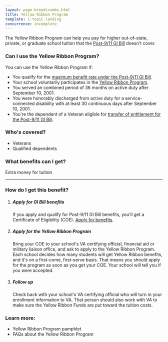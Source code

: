 ```yaml
---
layout: page-breadcrumbs.html
title: Yellow Ribbon Program
template: 1-topic-landing
concurrence: incomplete
---
```


The Yellow Ribbon Program can help you pay for higher out-of-state, private, or graduate school tuition that the [Post-9/11 GI Bill](/education/gi-bill/post-9-11/) doesn't cover.
<div class="call-out" markdown="1">

### Can I use the Yellow Ribbon Program?
You can use the Yellow Ribbon Program if:

  - You qualify for the [maximum benefit rate under the Post-9/11 GI Bill](https://www.vets.gov/education/gi-bill/post-9-11/).
  - Your school voluntarily participates in the [Yellow Ribbon Program](http://www.benefits.va.gov/GIBILL/yellow_ribbon/yrp_list_2015.asp ).
  - You served an combined period of 36 months on active duty after September 10, 2001.
  - You were honorably discharged from active duty for a service-connected disability with at least 30 continuous days after September 10, 2001.
  - You're the dependent of a Veteran eligible for [transfer of entitlement for the Post-9/11 GI Bill](https://www.vets.gov/education/gi-bill/transfer/).
 

### Who's covered?

- Veterans
- Qualified dependents 
</div>

### What benefits can I get? 
Extra money for tuition


------

### How do I get this benefit?

<ol class="process">
<li class="step one">

<div markdown="1">

##### Apply for GI Bill benefits
If you apply and qualify for Post-9/11 GI Bill benefits, you'll get a Certificate of Eligibility (COE). [Apply for benefits](/education/apply-for-education-benefits/).
</div>
</li>

<li class="step two">
<div markdown="1">

##### Apply for the Yellow Ribbon Program
Bring your COE to your school's VA certifying official, financial aid or military liaison office, and ask to apply to the Yellow Ribbon Program. Each school decides how many students will get Yellow Ribbon benefits, and it's on a first-come, first-serve basis. That means you should apply for the program as soon as you get your COE. Your school will tell you if you were accepted.  


</div>
</li>

<li class="step three last">
<div markdown="1">

##### Follow up
Check back with your school's VA certifying official who will turn in your enrollment information to VA. That person should also work with VA to make sure the Yellow Ribbon Funds are put toward the tuition costs. 
</div>

</li>
</ol>

### Learn more:
- Yellow Ribbon Program pamphlet
- FAQs about the Yellow Ribbon Program

